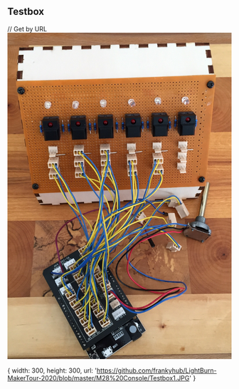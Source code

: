 ## Testbox

// Get by URL
![image](https://github.com/frankyhub/LightBurn-MakerTour-2020/blob/master/M28%20Console/Testbox1.JPG)

  {
    width: 300,
    height: 300,
    url: 'https://github.com/frankyhub/LightBurn-MakerTour-2020/blob/master/M28%20Console/Testbox1.JPG'
  }
